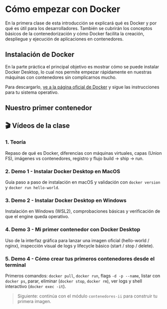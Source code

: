 # Cómo empezar con Docker

En la primera clase de esta introducción se explicará qué es Docker y por qué es útil para los desarrolladores. También se cubrirán los conceptos básicos de la contenedorización y cómo Docker facilita la creación, despliegue y ejecución de aplicaciones en contenedores.

## Instalación de Docker

En la parte práctica el principal objetivo es mostrar cómo se puede instalar Docker Desktop, lo cual nos permite empezar rápidamente en nuestras máquinas con contenedores sin complicarnos mucho.

Para descargarlo, [ve a la página oficial de Docker](https://www.docker.com/) y sigue las instrucciones para tu sistema operativo.

## Nuestro primer contenedor


## 🎬 Vídeos de la clase

### 1. Teoría
Repaso de qué es Docker, diferencias con máquinas virtuales, capas (Union FS), imágenes vs contenedores, registro y flujo build -> ship -> run.

### 2. Demo 1 - Instalar Docker Desktop en MacOS
Guía paso a paso de instalación en macOS y validación con `docker version` y `docker run hello-world`.

### 3. Demo 2 - Instalar Docker Desktop en Windows
Instalación en Windows (WSL2), comprobaciones básicas y verificación de que el engine queda operativo.

### 4. Demo 3 - Mi primer contenedor con Docker Desktop
Uso de la interfaz gráfica para lanzar una imagen oficial (hello-world / nginx), inspección visual de logs y lifecycle básico (start / stop / delete).

### 5. Demo 4 - Cómo crear tus primeros contenedores desde el terminal
Primeros comandos: `docker pull`, `docker run`, flags `-d -p --name`, listar con `docker ps`, parar, eliminar (`docker stop`, `docker rm`), ver logs y shell interactivo (`docker exec -it`).

> Siguiente: continúa con el módulo `contenedores-ii` para construir tu primera imagen.

